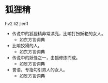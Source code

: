 



# 狐狸精
hv2 li2 jien1
+ 传说中的狐狸精非常漂亮，比喻打扮妖艳的女人。
  * 如东方言词典
+ 比喻狡猾的人。
  * 如东方言词典
+ 传说中的妖怪之一，由狐修炼而成。
  * 如皋方言词典
+ 詈语，专指勾引男人的女人。
  * 如皋方言词典
